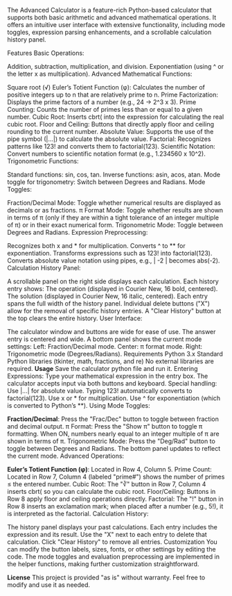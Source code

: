 The Advanced Calculator is a feature-rich Python-based calculator that supports both basic arithmetic and advanced mathematical operations. It offers an intuitive user interface with extensive functionality, including mode toggles, expression parsing enhancements, and a scrollable calculation history panel.

Features
Basic Operations:

Addition, subtraction, multiplication, and division.
Exponentiation (using ^ or the letter x as multiplication).
Advanced Mathematical Functions:

Square root (√)
Euler’s Totient Function (φ): Calculates the number of positive integers up to n that are relatively prime to n.
Prime Factorization: Displays the prime factors of a number (e.g., 24 → 2^3 x 3).
Prime Counting: Counts the number of primes less than or equal to a given number.
Cubic Root: Inserts cbrt( into the expression for calculating the real cubic root.
Floor and Ceiling: Buttons that directly apply floor and ceiling rounding to the current number.
Absolute Value: Supports the use of the pipe symbol (|...|) to calculate the absolute value.
Factorial: Recognizes patterns like 123! and converts them to factorial(123).
Scientific Notation: Convert numbers to scientific notation format (e.g., 1.234560 x 10^2).
Trigonometric Functions:

Standard functions: sin, cos, tan.
Inverse functions: asin, acos, atan.
Mode toggle for trigonometry: Switch between Degrees and Radians.
Mode Toggles:

Fraction/Decimal Mode: Toggle whether numerical results are displayed as decimals or as fractions.
π Format Mode: Toggle whether results are shown in terms of π (only if they are within a tight tolerance of an integer multiple of π) or in their exact numerical form.
Trigonometric Mode: Toggle between Degrees and Radians.
Expression Preprocessing:

Recognizes both x and * for multiplication.
Converts ^ to ** for exponentiation.
Transforms expressions such as 123! into factorial(123).
Converts absolute value notation using pipes, e.g., | -2 | becomes abs(-2).
Calculation History Panel:

A scrollable panel on the right side displays each calculation.
Each history entry shows:
The operation (displayed in Courier New, 16 bold, centered).
The solution (displayed in Courier New, 16 italic, centered).
Each entry spans the full width of the history panel.
Individual delete buttons ("X") allow for the removal of specific history entries.
A "Clear History" button at the top clears the entire history.
User Interface:

The calculator window and buttons are wide for ease of use.
The answer entry is centered and wide.
A bottom panel shows the current mode settings:
Left: Fraction/Decimal mode.
Center: π format mode.
Right: Trigonometric mode (Degrees/Radians).
Requirements
Python 3.x
Standard Python libraries (tkinter, math, fractions, and re)
No external libraries are required.
**Usage**
Save the calculator python file and run it. 
Entering Expressions:
Type your mathematical expression in the entry box.
The calculator accepts input via both buttons and keyboard.
Special handling:
Use |...| for absolute value.
Typing 123! automatically converts to factorial(123).
Use x or * for multiplication.
Use ^ for exponentiation (which is converted to Python’s **).
Using Mode Toggles:

**Fraction/Decimal**: Press the "Frac/Dec" button to toggle between fraction and decimal output.
π Format: Press the "Show π" button to toggle π formatting. When ON, numbers nearly equal to an integer multiple of π are shown in terms of π.
Trigonometric Mode: Press the "Deg/Rad" button to toggle between Degrees and Radians. The bottom panel updates to reflect the current mode.
Advanced Operations:

**Euler’s Totient Function (φ)**: Located in Row 4, Column 5.
Prime Count: Located in Row 7, Column 4 (labeled "prime#") shows the number of primes ≤ the entered number.
Cubic Root: The "∛" button in Row 7, Column 4 inserts cbrt( so you can calculate the cubic root.
Floor/Ceiling: Buttons in Row 8 apply floor and ceiling operations directly.
Factorial: The "!" button in Row 8 inserts an exclamation mark; when placed after a number (e.g., 5!), it is interpreted as the factorial.
Calculation History:

The history panel displays your past calculations.
Each entry includes the expression and its result.
Use the "X" next to each entry to delete that calculation.
Click "Clear History" to remove all entries.
Customization
You can modify the button labels, sizes, fonts, or other settings by editing the code. The mode toggles and evaluation preprocessing are implemented in the helper functions, making further customization straightforward.

**License**
This project is provided "as is" without warranty. Feel free to modify and use it as needed.
